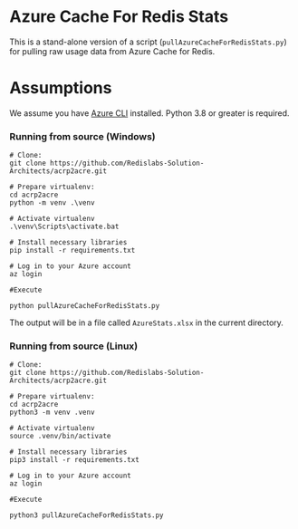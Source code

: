 # Azure Cache For Redis Stats

This is a stand-alone version of a script (`pullAzureCacheForRedisStats.py`) for pulling raw usage data from Azure Cache for Redis.

# Assumptions
We assume you have [Azure CLI](https://docs.microsoft.com/en-us/cli/azure/install-azure-cli) installed.
Python 3.8 or greater is required.

### Running from source (Windows)

```
# Clone:
git clone https://github.com/Redislabs-Solution-Architects/acrp2acre.git

# Prepare virtualenv:
cd acrp2acre
python -m venv .\venv

# Activate virtualenv
.\venv\Scripts\activate.bat

# Install necessary libraries
pip install -r requirements.txt

# Log in to your Azure account
az login

#Execute 

python pullAzureCacheForRedisStats.py
```

The output will be in a file called `AzureStats.xlsx` in the current directory.

### Running from source (Linux)
```
# Clone:
git clone https://github.com/Redislabs-Solution-Architects/acrp2acre.git

# Prepare virtualenv:
cd acrp2acre
python3 -m venv .venv

# Activate virtualenv
source .venv/bin/activate

# Install necessary libraries
pip3 install -r requirements.txt

# Log in to your Azure account
az login

#Execute 

python3 pullAzureCacheForRedisStats.py
```